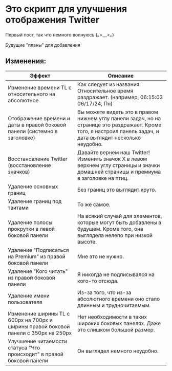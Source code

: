 # Это скрипт для улучшения отображения Twitter

Первый пост, так что немного волнуюсь (｡>﹏<｡)

Будущие "планы" для добавления

## Изменения:

| Эффект                                                                               | Описание                                                                                                                                                        |
| ------------------------------------------------------------------------------------ | --------------------------------------------------------------------------------------------------------------------------------------------------------------- |
| Изменение времени TL с относительного на абсолютное                                  | Как следует из названия. Относительное время раздражает. (например, 06:15:03 06/17/24, Пн)                                                                      |
| Отображение времени и даты в правой боковой панели (системно в заголовке)            | Вы можете видеть это в правом нижнем углу панели задач, но на странице это раздражает. Кроме того, я настроил панель задач, и дата выглядит несколько неудобно. |
| Восстановление Twitter (восстановление значков)                                      | Давайте вернем наш Twitter! Изменить значок X в левом верхнем углу страницы и значки домашней страницы и премиума в заголовке на птиц.                          |
| Удаление основных границ                                                             | Без границ это выглядит круто.                                                                                                                                  |
| Удаление границ под твитами                                                          | То же самое.                                                                                                                                                    |
| Удаление полосы прокрутки в левой боковой панели                                     | На всякий случай для элементов, которые могут быть добавлены в будущем. Кроме того, она выглядела нелепо при низкой высоте.                                     |
| Удаление "Подписаться на Premium" из правой боковой панели                           | Мне это не нужно.                                                                                                                                               |
| Удаление "Кого читать" из правой боковой панели                                      | Я никогда не подписывался на кого-то отсюда.                                                                                                                    |
| Удаление имени пользователя                                                          | Из-за того, что из-за абсолютного времени оно стало длинным и трудночитаемым.                                                                                   |
| Изменение ширины TL с 600px на 700px и ширины правой боковой панели с 350px на 250px | Нет необходимости в таких широких боковых панелях. Даже это слишком большой размер.                                                                             |
| Улучшение читаемости статуса "Что происходит" в правой боковой панели                | Он выглядел немного неудобно.                                                                                                                                   |
